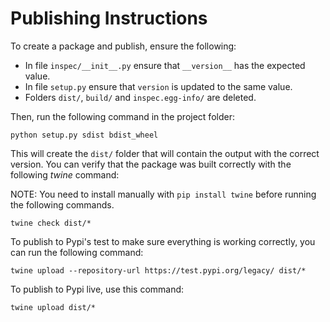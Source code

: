 # Publishing Instructions

To create a package and publish, ensure the following:

- In file `inspec/__init__.py` ensure that `__version__` has the expected value.
- In file `setup.py` ensure that `version` is updated to the same value.
- Folders `dist/`, `build/` and `inspec.egg-info/` are deleted.

Then, run the following command in the project folder:

```
python setup.py sdist bdist_wheel
```

This will create the `dist/` folder that will contain the output with the correct version. You can verify
that the package was built correctly with the following *twine* command:

NOTE: You need to install manually with `pip install twine` before running the following commands.

```
twine check dist/*
```

To publish to Pypi's test to make sure everything is working correctly, you can run the following command:

```
twine upload --repository-url https://test.pypi.org/legacy/ dist/*
```

To publish to Pypi live, use this command:

```
twine upload dist/*
```